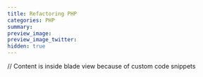 ```yaml
---
title: Refactoring PHP
categories: PHP
summary:
preview_image:
preview_image_twitter:
hidden: true
---
```



// Content is inside blade view because of custom code snippets






